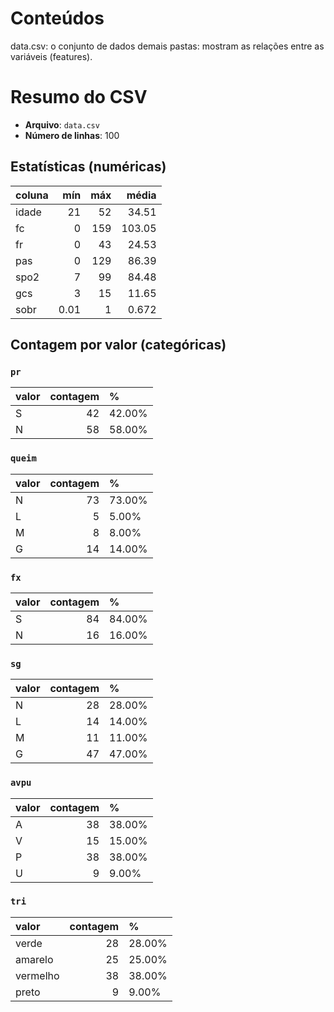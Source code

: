 # Conteúdos
data.csv: o conjunto de dados
demais pastas: mostram as relações entre as variáveis (features).

# Resumo do CSV

- **Arquivo**: `data.csv`
- **Número de linhas**: 100

## Estatísticas (numéricas)
| coluna   |   mín |   máx |   média |
|:---------|------:|------:|--------:|
| idade    | 21    |    52 |  34.51  |
| fc       |  0    |   159 | 103.05  |
| fr       |  0    |    43 |  24.53  |
| pas      |  0    |   129 |  86.39  |
| spo2     |  7    |    99 |  84.48  |
| gcs      |  3    |    15 |  11.65  |
| sobr     |  0.01 |     1 |   0.672 |

## Contagem por valor (categóricas)
### `pr`
| valor   |   contagem | %      |
|:--------|-----------:|:-------|
| S       |         42 | 42.00% |
| N       |         58 | 58.00% |

### `queim`
| valor   |   contagem | %      |
|:--------|-----------:|:-------|
| N       |         73 | 73.00% |
| L       |          5 | 5.00%  |
| M       |          8 | 8.00%  |
| G       |         14 | 14.00% |

### `fx`
| valor   |   contagem | %      |
|:--------|-----------:|:-------|
| S       |         84 | 84.00% |
| N       |         16 | 16.00% |

### `sg`
| valor   |   contagem | %      |
|:--------|-----------:|:-------|
| N       |         28 | 28.00% |
| L       |         14 | 14.00% |
| M       |         11 | 11.00% |
| G       |         47 | 47.00% |

### `avpu`
| valor   |   contagem | %      |
|:--------|-----------:|:-------|
| A       |         38 | 38.00% |
| V       |         15 | 15.00% |
| P       |         38 | 38.00% |
| U       |          9 | 9.00%  |

### `tri`
| valor    |   contagem | %      |
|:---------|-----------:|:-------|
| verde    |         28 | 28.00% |
| amarelo  |         25 | 25.00% |
| vermelho |         38 | 38.00% |
| preto    |          9 | 9.00%  |

